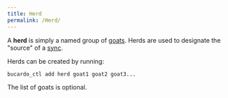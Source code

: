 ```yaml
---
title: Herd
permalink: /Herd/
---
```


A **herd** is simply a named group of [goats](/goat "wikilink"). Herds are used to designate the "source" of a [sync](/sync "wikilink").

Herds can be created by running:

` bucardo_ctl add herd `<name>` goat1 goat2 goat3...`

The list of goats is optional.

